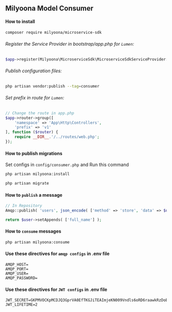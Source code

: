 ## Milyoona Model Consumer

#### How to install

```bash
composer require milyoona/microservice-sdk
```

###### Register the Service Provider in bootstrap/app.php for <code>Lumen</code>:

```php
$app->register(Milyoona\MicroserviceSdk\MicroserviceSdkServiceProvider::class);
```
  
###### Publish configuration files:

```bash
php artisan vendor:publish --tag=consumer
```
  
###### Set prefix in route for <code>Lumen</code>:

```php
// Change the route in app.php
$app->router->group([
    'namespace' => 'App\Http\Controllers',
    'prefix' => 'v1'
], function ($router) {
    require __DIR__.'/../routes/web.php';
});
```

#### How to publish migrations

Set configs in <code>config/consumer.php</code> and Run this command

```bash
php artisan milyoona:install

php artisan migrate
```

#### How to <code>publish</code> a message

```php
// In Repository
Amqp::publish( 'users', json_encode( ['method' => 'store', 'data' => $user->setAppends([])] ) ); // method: store, update, delete, forceDelete

return $user->setAppends( ['full_name'] );
```

#### How to <code>consume</code> messages

```bash
php artisan milyoona:consume
```

#### Use these directives for <code>amqp configs</code> in .env file

```dotenv
AMQP_HOST=
AMQP_PORT=
AMQP_USER=
AMQP_PASSWORD=
```

#### Use these directives for <code>JWT configs</code> in .env file

```dotenv
JWT_SECRET=GKPMVOCKpMCDJQ3GprVA0EfTKGJiTEAImjeKN009Vndls6oRD6raawkRzDoB97AI
JWT_LIFETIME=2
```